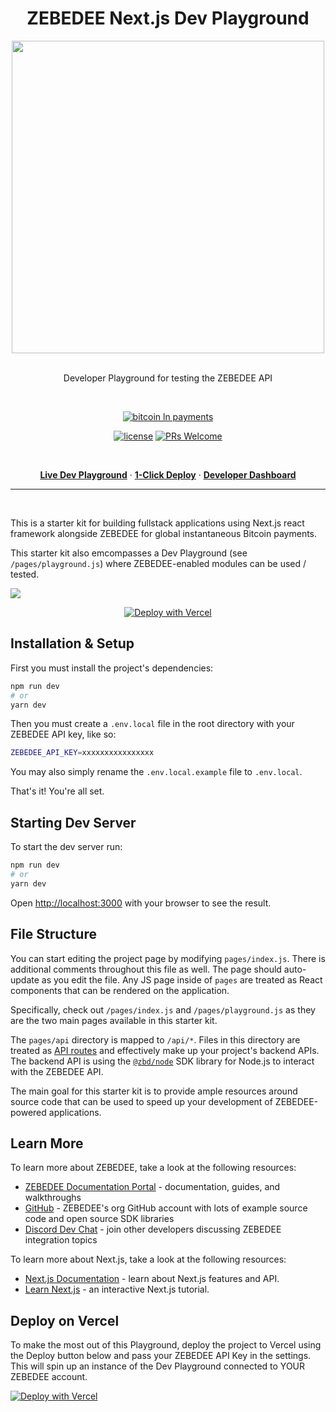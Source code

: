 <h1 align='center'>ZEBEDEE Next.js Dev Playground</h1>

<div align='center'>
<img width='500' src='https://i.imgur.com/AO87Pz0.png' />
</div>
<br />

<div align='center'>

Developer Playground for testing the ZEBEDEE API

<br />

[![bitcoin ln payments](https://img.shields.io/badge/Bitcoin%20Lightning-Payments-orange?style=for-the-badge&logo=bitcoin)](https://www.npmjs.com/package/@zbd/node)
<br/>

[![license](https://img.shields.io/badge/license-MIT-blue.svg)](https://github.com/zebedeeio/zbd-next-starter-playground/blob/HEAD/LICENSE.md) [![PRs Welcome](https://img.shields.io/badge/PRs-welcome-brightgreen.svg)](https://github.com/zebedeeio/zbd-next-starter-playground/blob/HEAD/CONTRIBUTING.md#pull-requests)

<br />


<p align='center'>
  <a href='https://playground.dev.zebedee.cloud'><strong>Live Dev Playground</strong></a> · <a href='https://vercel.com/new/clone?repository-url=https%3A%2F%2Fgithub.com%2Fzebedeeio%2Fnextjs-zebedee-starter&env=ZEBEDEE_API_KEY&envDescription=Your%20ZEBEDEE%20project%20API%20key&demo-title=ZEBEDEE%20%2B%20Next.js%20Starter&demo-description=Starter%20kit%20for%20using%20ZEBEDEE%20API%20with%20Next.js%20fullstack%20applications&demo-url=https%3A%2F%2Fnextjs-zebedee-starter.vercel.app%2F&demo-image=https%3A%2F%2Fi.imgur.com%2FNf8wRgv.png'><strong>1-Click Deploy</strong></a> · <a href='https://dashboard.zebedee.io'><strong>Developer Dashboard</strong></a>
</p>

</div>

---

<div align='left'>
<br />

This is a starter kit for building fullstack applications using Next.js react framework alongside ZEBEDEE for global instantaneous Bitcoin payments. 

This starter kit also emcompasses a Dev Playground (see `/pages/playground.js`) where ZEBEDEE-enabled modules can be used / tested. 

![ ](https://i.imgur.com/3WqkI62.png)

<div align='center'>

[![Deploy with Vercel](https://vercel.com/button)](https://vercel.com/new/clone?repository-url=https%3A%2F%2Fgithub.com%2Fzebedeeio%2Fnextjs-zebedee-starter&env=ZEBEDEE_API_KEY&envDescription=Your%20ZEBEDEE%20project%20API%20key&demo-title=ZEBEDEE%20%2B%20Next.js%20Starter&demo-description=Starter%20kit%20for%20using%20ZEBEDEE%20API%20with%20Next.js%20fullstack%20applications&demo-url=https%3A%2F%2Fnextjs-zebedee-starter.vercel.app%2F&demo-image=https%3A%2F%2Fi.imgur.com%2FNf8wRgv.png)

</div>


## Installation & Setup

First you must install the project's dependencies:

```bash
npm run dev
# or
yarn dev
```

Then you must create a `.env.local` file in the root directory with your ZEBEDEE API key, like so:

```bash
ZEBEDEE_API_KEY=xxxxxxxxxxxxxxxx
```

You may also simply rename the `.env.local.example` file to `.env.local`.

That's it! You're all set.

## Starting Dev Server

To start the dev server run:

```bash
npm run dev
# or
yarn dev
```

Open [http://localhost:3000](http://localhost:3000) with your browser to see the result.

## File Structure

You can start editing the project page by modifying `pages/index.js`. There is additional comments throughout this file as well. The page should auto-update as you edit the file. Any JS page inside of `pages` are treated as React components that can be rendered on the application. 

Specifically, check out `/pages/index.js` and `/pages/playground.js` as they are the two main pages available in this starter kit.

The `pages/api` directory is mapped to `/api/*`. Files in this directory are treated as [API routes](https://nextjs.org/docs/api-routes/introduction) and effectively make up your project's backend APIs. The backend API is using the [`@zbd/node`](https://github.com/zebedeeio/zbd-node) SDK library for Node.js to interact with the ZEBEDEE API.

The main goal for this starter kit is to provide ample resources around source code that can be used to speed up your development of ZEBEDEE-powered applications.

## Learn More

To learn more about ZEBEDEE, take a look at the following resources:

- [ZEBEDEE Documentation Portal](https://docs.zebedee.io) - documentation, guides, and walkthroughs
- [GitHub](https://github.com/zebedeeio) - ZEBEDEE's org GitHub account with lots of example source code and open source SDK libraries
- [Discord Dev Chat](https://discord.gg/zbd) - join other developers discussing ZEBEDEE integration topics

To learn more about Next.js, take a look at the following resources:

- [Next.js Documentation](https://nextjs.org/docs) - learn about Next.js features and API.
- [Learn Next.js](https://nextjs.org/learn) - an interactive Next.js tutorial.

## Deploy on Vercel

To make the most out of this Playground, deploy the project to Vercel using the Deploy button below and pass your ZEBEDEE API Key in the settings. This will spin up an instance of the Dev Playground connected to YOUR ZEBEDEE account.

[![Deploy with Vercel](https://vercel.com/button)](https://vercel.com/new/clone?repository-url=https%3A%2F%2Fgithub.com%2Fzebedeeio%2Fnextjs-zebedee-starter&env=ZEBEDEE_API_KEY&envDescription=Your%20ZEBEDEE%20project%20API%20key&demo-title=ZEBEDEE%20%2B%20Next.js%20Starter&demo-description=Starter%20kit%20for%20using%20ZEBEDEE%20API%20with%20Next.js%20fullstack%20applications&demo-url=https%3A%2F%2Fnextjs-zebedee-starter.vercel.app%2F&demo-image=https%3A%2F%2Fi.imgur.com%2FNf8wRgv.png)